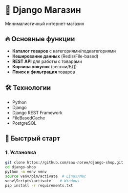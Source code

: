 # 🛒 Django Магазин

Минималистичный интернет-магазин

## 🔥 Основные функции
- **Каталог товаров** с категориями/подкатегориями
- **Кеширование данных** (Redis/File-based)
- **REST API** для работы с товарами
- **Корзина покупок** (сессии/БД)
- **Поиск и фильтрация** товаров

## 🛠 Технологии
- Python
- Django
- Django REST Framework
- FileBasedCache
- PostgreSQL

## 🚀 Быстрый старт

### 1. Установка
```bash
git clone https://github.com/ваш-логин/django-shop.git
cd django-shop
python -m venv venv
source venv/bin/activate  # Linux/Mac
venv\Scripts\activate    # Windows
pip install -r requirements.txt

